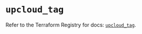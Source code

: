 # `upcloud_tag`

Refer to the Terraform Registry for docs: [`upcloud_tag`](https://registry.terraform.io/providers/upcloudltd/upcloud/5.11.3/docs/resources/tag).
